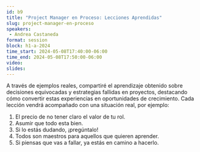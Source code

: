 ```yaml
---
id: b9
title: "Project Manager en Proceso: Lecciones Aprendidas"
slug: project-manager-en-proceso
speakers:
 - Andrea Castaneda
format: session
block: h1-a-2024
time_start: 2024-05-08T17:40:00-06:00
time_end: 2024-05-08T17:50:00-06:00
video:
slides:
---
```


A través de ejemplos reales, compartiré el aprendizaje obtenido sobre decisiones equivocadas y estrategias fallidas en proyectos, destacando cómo convertir estas experiencias en oportunidades de crecimiento.
Cada lección vendrá acompañado con una situación real, por ejemplo:

1. El precio de no tener claro el valor de tu rol.
2. Asumir que todo esta bien.
3. Si lo estás dudando, ¡pregúntalo!
4. Todos son maestros para aquellos que quieren aprender.
5. Si piensas que vas a fallar, ya estás en camino a hacerlo.
